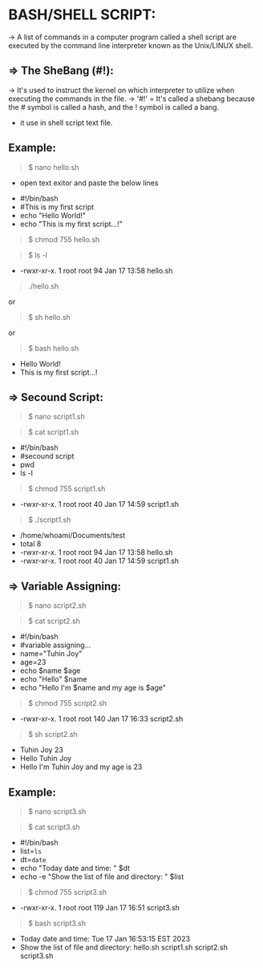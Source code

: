 BASH/SHELL SCRIPT:
===================
-> A list of commands in a computer program called a shell script are executed by the command line interpreter known as the Unix/LINUX shell.

=> The SheBang (#!):
----------------
-> It's used to instruct the kernel on which interpreter to utilize when executing the commands in the file.
-> '#!' = It's called a shebang because the # symbol is called a hash, and the ! symbol is called a bang.
- it use in shell script text file.

Example:
--------
> $ nano hello.sh
- open text exitor and paste the below lines
* #!/bin/bash
* #This is my first script
* echo "Hello World!"
* echo "This is my first script...!"

> $ chmod 755 hello.sh

> $ ls -l
+ -rwxr-xr-x. 1 root root 94 Jan 17 13:58 hello.sh

>  ./hello.sh

 or

> $ sh hello.sh

 or 

> $ bash hello.sh
+ Hello World!
+ This is my first script...!

=> Secound Script:
------------------
> $ nano script1.sh

> $ cat script1.sh 
- #!/bin/bash
- #secound script
- pwd
- ls -l

> $ chmod 755 script1.sh
+ -rwxr-xr-x. 1 root root 40 Jan 17 14:59 script1.sh

> $ ./script1.sh 
+ /home/whoami/Documents/test
+ total 8
+ -rwxr-xr-x. 1 root root 94 Jan 17 13:58 hello.sh
+ -rwxr-xr-x. 1 root root 40 Jan 17 14:59 script1.sh

=> Variable Assigning:
----------------------
> $ nano script2.sh

> $ cat script2.sh
+ #!/bin/bash
+ #variable assigning...
+ name="Tuhin Joy"
+ age=23
+ echo $name $age
+ echo "Hello" $name
+ echo "Hello I'm $name and my age is $age"

> $ chmod 755 script2.sh
+ -rwxr-xr-x. 1 root root 140 Jan 17 16:33 script2.sh

> $ sh script2.sh
+ Tuhin Joy 23
+ Hello Tuhin Joy
+ Hello I'm Tuhin Joy and my age is 23

Example:
--------
> $ nano script3.sh

> $ cat script3.sh
+ #!/bin/bash
+ list=`ls`
+ dt=`date`
+ echo "Today date and time: " $dt
+ echo -e "Show the list of file and directory: " $list

> $ chmod 755 script3.sh
+ -rwxr-xr-x. 1 root root 119 Jan 17 16:51 script3.sh

> $ bash script3.sh
+ Today date and time:  Tue 17 Jan 16:53:15 EST 2023
+ Show the list of file and directory:  hello.sh script1.sh script2.sh script3.sh








